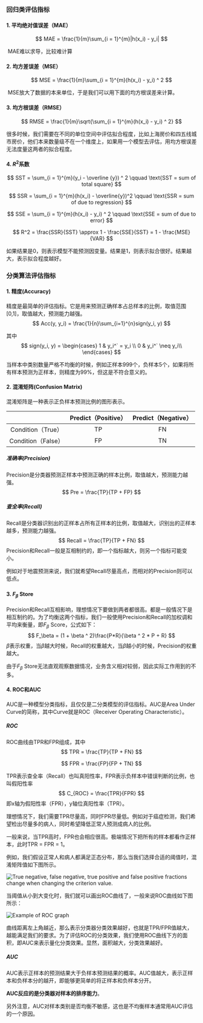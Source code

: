 ### 回归类评估指标

#### 1. 平均绝对值误差（MAE）

$$
MAE = \frac{1}{m}\sum_{i = 1}^{m}|h(x_i) - y_i|
$$

​	MAE难以求导，比较难计算

#### 2. 均方差误差（MSE）

$$
MSE = \frac{1}{m}\sum_{i = 1}^{m}(h(x_i) - y_i) ^ 2
$$



​	MSE放大了数据的本来单位，于是我们可以用下面的均方根误差来计算。

#### 3. 均方根误差（RMSE）

$$
RMSE = \frac{1}{m}\sqrt{\sum_{i = 1}^{m}(h(x_i) - y_i) ^ 2}
$$

​	很多时候，我们需要在不同的单位空间中评估拟合程度，比如上海房价和四五线城市房价，他们本来数量级不在一个维度上，如果用一个模型去评估，用均方根误差无法度量这两者的拟合程度。

#### 4. $R ^ 2$系数

$$
SST = \sum_{i = 1}^{m}(y_i - \overline {y}) ^ 2  \qquad \text{SST = sum of total square}
$$

$$
SSR = \sum_{i = 1}^{m}(h(x_i) - \overline{y})^2 \qquad \text{SSR = sum of due to regression}
$$

$$
SSE = \sum_{i = 1}^{m}(h(x_i) - y_i) ^ 2 \qquad \text{SSE = sum of due to error}
$$

$$
R^2 = \frac{SSR}{SST} \approx 1 - \frac{SSE}{SST} = 1 - \frac{MSE}{VAR}
$$

如果结果是0，则表示模型不能预测因变量。结果是1，则表示拟合很好。结果越大，表示拟合程度越好。



### 分类算法评估指标

#### 1. 精度(Accuracy)

精度是最简单的评估指标。它是用来预测正确样本占总样本的比例，取值范围[0,1]，取值越大，预测能力越强。
$$
Acc(y, y_i) = \frac{1}{n}\sum_{i=1}^{n}sign(y_i, y)
$$

其中
$$
sign(y_i, y) =   \begin{cases}
1 & y_i^` = y_i \\
0 & y_i^` \neq y_i\\
\end{cases}
$$

当样本中类别数量严格不均衡的时候，例如正样本999个，负样本5个，如果将所有样本预测为正样本，则精度为99%，但这是不符合意义的。

#### 2. 混淆矩阵(Confusion Matrix)

混淆矩阵是一种表示正负样本预测比例的图形表示。

|                    | Predict（Positive） | Predict（Negative） |
| :----------------: | :-----------------: | :-----------------: |
| Condition（True）  |         TP          |         FN          |
| Condition（False） |         FP          |         TN          |

##### 准确率(Precision)

Precision是分类器预测正样本中预测正确的样本比例，取值越大，预测能力越强。
$$
Pre = \frac{TP}{TP + FP}
$$

##### 查全率(Recall)

Recall是分类器识别出的正样本占所有正样本的比例，取值越大，识别出的正样本越多，预测能力越强。
$$
Recall = \frac{TP}{TP + FN}
$$
Precision和Recall一般是互相制约的，即一个指标越大，则另一个指标可能变小。

例如对于地震预测来说，我们就希望Recall尽量高点，而相对的Precision则可以低点。

###  

#### 3. $F_\beta$ Store

Precision和Recall互相影响，理想情况下要做到两者都很高。都是一般情况下是相互制约的。为了均衡这两个指标，我们一般使用Precision和Recall的加权调和平均来衡量，即$F_\beta$ Score，公式如下：
$$
F_\beta = (1 + \beta ^ 2)\frac{P*R}{\beta ^ 2 * P + R}
$$
$\beta$表示权重，当$\beta$越大时候，Recall的权重越大，当$\beta$越小的时候，Precision的权重越大。

由于$F_\beta$ Store无法直观观察数据情况，业务含义相对较弱，因此实际工作用到的不多。

#### 4. ROC和AUC

AUC是一种模型分类指标，且仅仅是二分类模型的评估指标。AUC是Area Under Curve的简称，其中Curve就是ROC（Receiver Operating Characteristic）。

##### ROC

ROC曲线由TPR和FPR组成，其中
$$
TPR = \frac{TP}{TP + FN}
$$

$$
FPR = \frac{FP}{FP + TN}
$$

TPR表示查全率（Recall）也叫真阳性率，FPR表示负样本中错误判断的比例，也叫假阳性率
$$
C_{ROC} = \frac{TPR}{FPR}
$$
即x轴为假阳性率（FPR），y轴位真阳性率（TPR）。

理想情况下，我们需要TPR尽量高，同时FPR尽量低。例如对于癌症检测，我们希望检出尽量多的病人，同时希望降低正常人预测成病人的比例。

一般来说，当TPR高时，FPR也会相应很高。极端情况下把所有的样本都看作正样本，此时TPR = FPR = 1。

例如，我们假设正常人和病人都满足正态分布，那么当我们选择合适的阈值时，混淆矩阵值如下图所示。

![True negative, false negative, true positive and false positive fractions change when changing the criterion value.](https://www.medcalc.org/manual/_help/images/roc_intro1.png)

当阈值从小到大变化时，我们就可以画出ROC曲线了，一般来说ROC曲线如下图所示：

![Example of ROC graph](https://www.medcalc.org/manual/_help/images/roc_intro3.png)

曲线距离左上角越近，那么表示分类器分类效果越好，也就是TPR/FPR值越大，越能满足我们的要求。为了评估ROC的分类效果，我们使用ROC曲线下方的面积，即AUC来表示量化分类效果。显然，面积越大，分类效果越好。

##### AUC

AUC表示正样本的预测结果大于负样本预测结果的概率。AUC值越大，表示正样本和负样本分的越开，即能够更简单的将正样本和负样本分开。

**AUC反应的是分类器对样本的排序能力**。

另外注意，AUC对样本类别是否均衡不敏感，这也是不均衡样本通常用AUC评估的一个原因。